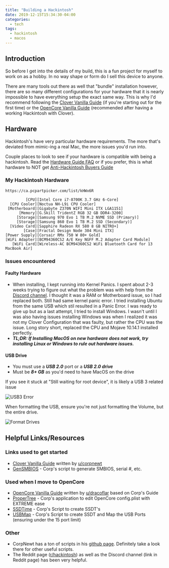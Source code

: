 ```yaml
---
title: "Building a Hackintosh"
date: 2019-12-15T15:34:30-04:00
categories:
  - tech
tags:
  - hackintosh
  - macos
---
```


## Introduction
So before I get into the details of my build, this is a fun project for myself to work on as a hobby. In no way shape or form do I sell this device to anyone.

There are many tools out there as well that "bundle" installation however, there are so many different configurations for your hardware that it is nearly impossible to have everything setup the exact same way. This is why I'd recommend following the [Clover Vanilla Guide][VanillaGuide] (if you're starting out for the first time) or the [OpenCore Vanilla Guide][OCGuide] (recommended after having a working Hackintosh with Clover).



## Hardware

Hackintosh's have very particular hardware requirements. The more that's deviated from mimic-ing a real Mac, the more issues you'd run into.

Couple places to look to see if your hardware is compatible with being a hackintosh. Read the [Hardware Guide FAQ][HWGuide] or if you prefer, this is what hardware to NOT get [Anti-Hackintosh Buyers Guide][Antibuyer]


### My Hackintosh Hardware

``https://ca.pcpartpicker.com/list/kHWx6R``

```
         [CPU][Intel Core i7-8700K 3.7 GHz 6-Core]
  [CPU Cooler][Noctua NH-L9i CPU Cooler]
 [Motherboard][Gigabyte Z370N WIFI Mini ITX LGA1151]
      [Memory][G.Skill TridentZ RGB 32 GB DDR4-3200]
     [Storage][Samsung 970 Evo 1 TB M.2 NVME SSD (Primary)]
     [Storage][Samsung 860 Evo 1 TB M.2 SSD (Secondary)]
  [Video Card][Sapphire Radeon RX 580 8 GB NITRO+]
        [Case][Fractal Design Node 304 Mini ITX]
[Power Supply][Corsair RMx 750 W 80+ Gold]
[WiFi Adapter][BCM94360CS2 A/E Key NGFF M.2 Adapter Card Module]
   [WiFi Card][Wireless-AC BCM94360CS2 WiFi Bluetooth Card for 13 MacBook Air]
```

### Issues encountered
#### Faulty Hardware
- When installing, I kept running into Kernel Panics. I spent about 2-3 weeks trying to figure out what the problem was with help from the [Discord channel][DiscordURL]. I thought it was a RAM or Motherboard issue, so I had replaced both. Still had same kernel panic error. I tried installing Ubuntu from the same USB which stil resulted in a Panic Error. I was ready to give up but as a last attempt, I tried to install Windows. I wasn't until I was also having issues installing Windows was when I realized it was not my Clover Configuration that was faulty, but rather the CPU was the issue. Long story short, replaced the CPU and Mojave 10.14.1 installed perfectly.
- ***TL;DR: If Installing MacOS on new hardware does not work, try installing Linux or Windows to rule out hardware issues.***

#### USB Drive
- You must use a ***USB 2.0*** port or a ***USB 2.0 drive***
- Must be ***8+ GB*** as you'd need to have MacOS on the drive

If you see it stuck at "Still waiting for root device", it is likely a USB 3 related issue

![USB3 Error](/blog/assets/images/2019-12-15-hackintosh-usb3error.jpg)

When formatting the USB, ensure you're not just formatting the Volume, but the entire drive.

![Format Drives](/blog/assets/images/2019-12-15-hackintosh-showalldevices.png)


## Helpful Links/Resources
### Links used to get started
- [Clover Vanilla Guide][VanillaGuide] written by [u/corpnewt][Corp]
- [GenSMBIOS][GenSMBIOS] - Corp's script to generate SMBIOS, serial #, etc.

### Used when I move to OpenCore
- [OpenCore Vanilla Guide][OCGuide] written by [u/dracoflar][HackSlav] based on Corp's Guide
- [ProperTree][ProperTree] - Corp's application to edit OpenCore config.plist with EXTREME ease
- [SSDTime][SSDTime] - Corp's Script to create SSDT's
- [USBMap][USBMap] - Corp's Script to create SSDT and Map the USB Ports (ensuring under the 15 port limit)

### Other
- CorpNewt has a ton of scripts in his [github page][CorpGithub]. Definitely take a look there for other useful scripts.
- The Reddit page ([r/hackintosh][reddithack]) as well as the Discord channel (link in Reddit page) has been very helpful.


[reddithack]: https://www.reddit.com/r/hackintosh/
[VanillaGuide]: https://hackintosh.gitbook.io/-r-hackintosh-vanilla-desktop-guide/
[DiscordURL]: https://discord.gg/u8V7N5C
[OCGuide]: https://khronokernel-2.gitbook.io/opencore-vanilla-desktop-guide/
[SSDTime]: https://github.com/corpnewt/SSDTTime
[GenSMBIOS]: https://github.com/corpnewt/GenSMBIOS
[ProperTree]: https://github.com/corpnewt/ProperTree
[Corp]: https://www.reddit.com/user/corpnewt/
[CorpGithub]: https://github.com/corpnewt?tab=repositories
[HackSlav]: https://www.reddit.com/user/dracoflar/
[USBMap]: https://github.com/corpnewt/USBMap
[WifiCards]: https://khronokernel-7.gitbook.io/wireless-buyers-guide/
[HWGuide]: https://www.reddit.com/r/hackintosh/wiki/faq#wiki_ok.21_i_fulfil_some_points.2C_what_now.3F
[Antibuyer]:https://github.com/khronokernel/Anti-Hackintosh-Buyers-Guide/blob/master/README.md
